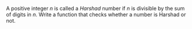 A positive integer $n$ is called a *Harshad* number if $n$ is divisible by the sum of digits in $n$. Write a function that checks whether a number is Harshad or not.